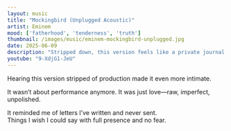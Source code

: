 ```yaml
---
layout: music
title: "Mockingbird (Unplugged Acoustic)"
artist: Eminem
mood: ['fatherhood', 'tenderness', 'truth']
thumbnail: /images/music/eminem-mockingbird-unplugged.jpg
date: 2025-06-09
description: "Stripped down, this version feels like a private journal entry to his daughter."
youtube: "9-XdjG1-JeU"
---
```


Hearing this version stripped of production made it even more intimate.

It wasn’t about performance anymore. It was just love—raw, imperfect, unpolished.

It reminded me of letters I’ve written and never sent.  
Things I wish I could say with full presence and no fear.

